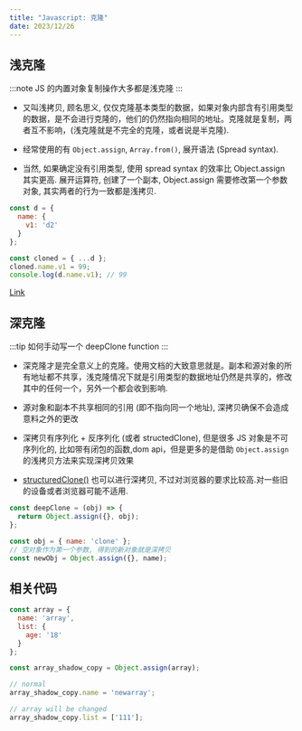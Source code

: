 ```yaml
---
title: "Javascript: 克隆"
date: 2023/12/26
---
```


## 浅克隆

:::note
JS 的内置对象复制操作大多都是浅克隆
:::

- 又叫浅拷贝, 顾名思义, 仅仅克隆基本类型的数据，如果对象内部含有引用类型的数据，是不会进行克隆的，他们的仍然指向相同的地址。克隆就是复制，两者互不影响，(浅克隆就是不完全的克隆，或者说是半克隆).

* 经常使用的有 `Object.assign`, `Array.from()`, 展开语法 (Spread syntax).

* 当然, 如果确定没有引用类型, 使用 spread syntax 的效率比 Object.assign 其实更高. 展开运算符, 创建了一个副本, Object.assign 需要修改第一个参数对象, 其实两者的行为一致都是浅拷贝.

```js
const d = {
  name: {
    v1: 'd2'
  }
};

const cloned = { ...d };
cloned.name.v1 = 99;
console.log(d.name.v1); // 99
```

[Link](https://developer.mozilla.org/zh-CN/docs/Glossary/Shallow_copy)

## 深克隆

:::tip
如何手动写一个 deepClone function
:::

- 深克隆才是完全意义上的克隆。使用文档的大致意思就是。副本和源对象的所有地址都不共享，浅克隆情况下就是引用类型的数据地址仍然是共享的，修改其中的任何一个，另外一个都会收到影响.

* 源对象和副本不共享相同的引用 (即不指向同一个地址), 深拷贝确保不会造成意料之外的更改

* 深拷贝有序列化 + 反序列化 (或者 structedClone),  但是很多 JS 对象是不可序列化的, 比如带有闭包的函数,dom api，但是更多的是借助 `Object.assign` 的浅拷贝方法来实现深拷贝效果

* [structuredClone()](https://developer.mozilla.org/zh-CN/docs/Web/API/structuredClone) 也可以进行深拷贝, 不过对浏览器的要求比较高.对一些旧的设备或者浏览器可能不适用.

```js
const deepClone = (obj) => {
  return Object.assign({}, obj);
};
```

```js
const obj = { name: 'clone' };
// 空对象作为第一个参数, 得到的新对象就是深拷贝
const newObj = Object.assign({}, name);
```

## 相关代码

```js
const array = {
  name: 'array',
  list: {
    age: '18'
  }
};

const array_shadow_copy = Object.assign(array);

// normal
array_shadow_copy.name = 'newarray';

// array will be changed
array_shadow_copy.list = ['111'];
```
